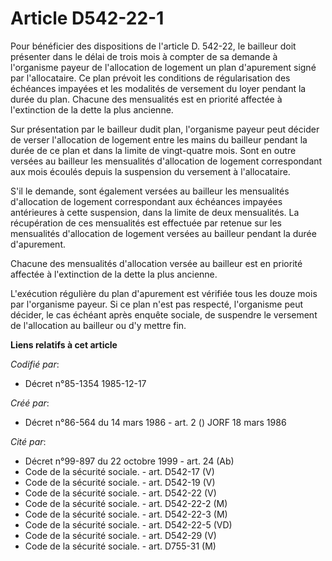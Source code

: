 # Article D542-22-1

Pour bénéficier des dispositions de l'article D. 542-22, le bailleur doit présenter dans le délai de trois mois à compter de
sa demande à l'organisme payeur de l'allocation de logement un plan d'apurement signé par l'allocataire. Ce plan prévoit
les conditions de régularisation des échéances impayées et les modalités de versement du loyer pendant la durée du plan.
Chacune des mensualités est en priorité affectée à l'extinction de la dette la plus ancienne. 

Sur présentation par le bailleur dudit plan, l'organisme payeur peut décider de verser l'allocation de logement entre les
mains du bailleur pendant la durée de ce plan et dans la limite de vingt-quatre mois. Sont en outre versées au bailleur les
mensualités d'allocation de logement correspondant aux mois écoulés depuis la suspension du versement à l'allocataire. 

S'il le demande, sont également versées au bailleur les mensualités d'allocation de logement correspondant aux échéances
impayées antérieures à cette suspension, dans la limite de deux mensualités. La récupération de ces mensualités est effectuée
par retenue sur les mensualités d'allocation de logement versées au bailleur pendant la durée d'apurement. 

Chacune des mensualités d'allocation versée au bailleur est en priorité affectée à l'extinction de la dette la plus
ancienne. 

L'exécution régulière du plan d'apurement est vérifiée tous les douze mois par l'organisme payeur. Si ce plan n'est pas
respecté, l'organisme peut décider, le cas échéant après enquête sociale, de suspendre le versement de l'allocation au
bailleur ou d'y mettre fin.

**Liens relatifs à cet article**

_Codifié par_:

  - Décret n°85-1354 1985-12-17

_Créé par_:

  - Décret n°86-564 du 14 mars 1986 - art. 2 () JORF 18 mars 1986

_Cité par_:

  - Décret n°99-897 du 22 octobre 1999 - art. 24 (Ab)
  - Code de la sécurité sociale. - art. D542-17 (V)
  - Code de la sécurité sociale. - art. D542-19 (V)
  - Code de la sécurité sociale. - art. D542-22 (V)
  - Code de la sécurité sociale. - art. D542-22-2 (M)
  - Code de la sécurité sociale. - art. D542-22-3 (M)
  - Code de la sécurité sociale. - art. D542-22-5 (VD)
  - Code de la sécurité sociale. - art. D542-29 (V)
  - Code de la sécurité sociale. - art. D755-31 (M)
